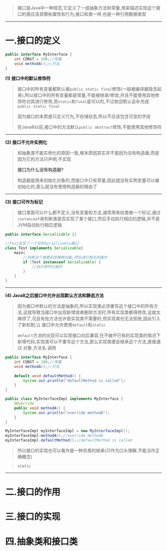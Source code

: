 
>接口是Java中一种规范,它定义了一组抽象方法和常量,用来描述实现这个接口的类应该具哪些属性和行为,接口和类一样,也是一种引用数据类型

****
# 一.接口的定义

```Java
public interface MyInterface {  
    int CONST = 100;//常量  
    void methodA();//方法  
}
```

**(1) 接口中的默认修饰符**  
>
>接口中的所有变量都默认被`public static final`修饰(一般被编译器隐含起来),所以接口中的所有变量都是常量,不能被继承/修改,并且不能使用其他修饰符对其进行修饰,但`static`和`final`是可以的,不过依旧默认会补充成`public static final`
>
>因为接口的本质是只定义行为,不存储状态,所以不应该包含可变的字段
>
>在Java8以前,接口中的方法默认`public abstract`修饰,不能使用其他修饰符

****

**(2) 接口不允许实例化**  
>
>和抽象类不能实例化的原因一致,根本原因其实并不是因为没有构造器,而是因为它的方法只声明,不实现
>
>**接口为什么没有构造器?** 
>
>构造器是用来初始化对象的,而接口中只有常量,因此就没有实例变量可以被初始化的,那么就没有使用构造器的理由了

****

**(3) 接口可作为标记**
>
>接口里面可以什么都不定义,没有变量和方法,通常用来给类做一个标记,通过`instanceof`来判断类是否实现了某个接口,然后手动执行相应的逻辑,并不是JVM自动执行相应逻辑

```Java
public interface Serializable {}

//Test实现了一个空的Serializable接口
class Test implements Serializable{
	main{
		//判断这个类要实现哪种功能,然后进行相关的操作
		if (Test instanceof Serializable) {
		    //执行序列化操作
		}
	}
}
```

****

**(4) Java8之后接口中允许出现默认方法和静态方法**  
>
>因为接口中默认的方法是抽象的,所以实现类必须重写这个接口中的所有方法,这就导致当接口中出现新增或者删除方法时,所有实现类都得修改,这就太麻烦了,况且有些方法也许是实现类不需要的,但实现类也无法拒绝,因此引入了新机制,让 接口中允许使用`default`和`static`  
>
>`default`方法的出现可以实现接口向后兼容,在不破坏已有的实现类的情况下新增代码,实现类可以不重写这个方法,那么实现类便会继承这个方法,直接通过 对象.方法名 调用

```Java
public interface MyInterface {  
    int CONST = 100;//常量  
    void methodA();//方法  
  
    default void defaultMethod() {  
        System.out.println("defaultMethod is called");  
    }  
}

public class MyInterfaceImpl implements MyInterface {  
    @Override  
    public void methodA() {  
        System.out.println("override methodA");  
    }  
}

MyInterfaceImpl myInterfaceImpl = new MyInterfaceImpl();  
myInterfaceImpl.methodA();//override methodA
myInterfaceImpl.defaultMethod();//defaultMethod is called
```

>所以接口的实现也可以看作是一种另类的继承(只作为口头理解,不能当作正确概念)

>`static`

****
# 二.接口的作用


# 三.接口的实现


# 四.抽象类和接口类
